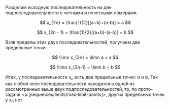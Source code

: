 Разделим исходную последовательность на две подпоследовательности с четными и нечетными номерами.

$$ x_{2n} = \frac{1}{2}[(a+b)+(a-b)] = a $$

$$ x_{2n - 1} = \frac{1}{2}[(a+b)-(a-b)] = b $$

Взяв пределы этих двух последовательностей, получаем две предельные точки:

$$ \limn x_{2n} = \limn a = a $$

$$ \limn x_{2n-1} = \limn b = b $$

Итак, у последовательности $x_n$ есть две предельные точки: $a$ и $b$. Так как любой член последовательности находится в одной из рассмотренных
выше двух подпоследовательностей, то, по прото-задаче <p:[sequences/limits/max-limit-points]>, других предельных точек у $x_n$ нет.